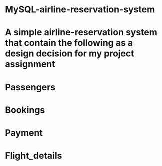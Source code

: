 # MySQL-airline-reservation-system

# A simple airline-reservation system that contain the following as a design decision for my project assignment

# Passengers

# Bookings

# Payment

# Flight_details
